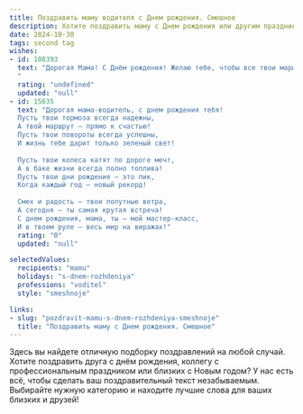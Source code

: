 ```yaml
---
title: Поздравить маму водителя c Днем рождения. Смешное
description: Хотите поздравить маму c Днем рождения или другим праздником? Наш ИИ создаст незабываемое поздравление, а вы обязательно выделитесь среди других.  
date: 2024-10-30
tags: second tag
wishes:
- id: 108393
  text: "Дорогая Мама! С Днём рождения! Желаю тебе, чтобы все твои маршруты были только по солнечным дорогам, без пробок и неожиданных поворотов.  Пусть бензин в твоей жизненной машине всегда будет на полном баке, а твой моторчик работает как швейцарские часы (хотя, честно говоря, наши водители работают круче!). Оставайся такой же классной, как твой автопарк —  весёлой, неутомимой и всегда на позитиве!
  "
  rating: "undefined"
  updated: "null"
- id: 15635
  text: "Дорогая мама-водитель, с днем рождения тебя!
  Пусть твои тормоза всегда надежны,
  А твой маршрут — прямо к счастью!
  Пусть твои повороты всегда успешны,
  И жизнь тебе дарит только зеленый свет!
  
  Пусть твои колеса катят по дороге мечт,
  А в баке жизни всегда полно топлива!
  Пусть твои дни рождения — это пик,
  Когда каждый год — новый рекорд!
  
  Смех и радость — твои попутные ветра,
  А сегодня — ты самая крутая встреча!
  С днем рождения, мама, ты — мой мастер-класс,
  И в твоем руле — весь мир на виражах!"
  rating: "0"
  updated: "null"

selectedValues:
  recipients: "mamu"
  holidays: "s-dnem-rozhdeniya"
  professions: "voditel"
  style: "smeshnoje"

links:
- slug: "pozdravit-mamu-s-dnem-rozhdeniya-smeshnoje"
  title: "Поздравить маму c Днем рождения. Смешное"
---
```


Здесь вы найдете отличную подборку поздравлений на любой случай. 
Хотите поздравить друга с днём рождения, коллегу с профессиональным праздником или близких с Новым годом? У нас есть всё, чтобы сделать ваш поздравительный текст незабываемым. Выбирайте нужную категорию и находите лучшие слова для ваших близких и друзей!
